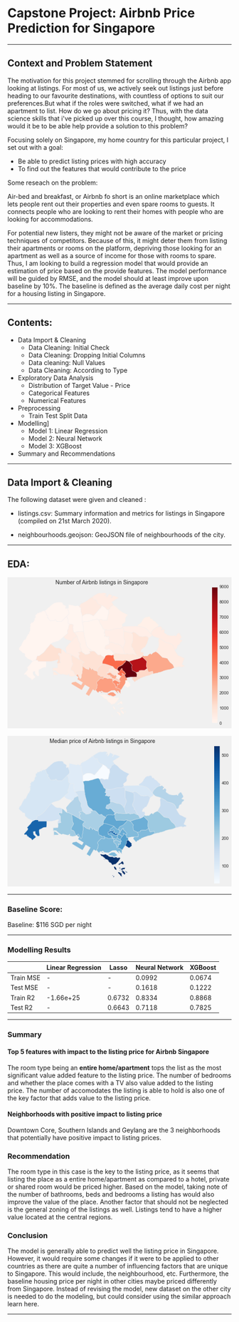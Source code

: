 # Capstone Project: Airbnb Price Prediction for Singapore

---

## Context and Problem Statement

The motivation for this project stemmed for scrolling through the Airbnb app looking at listings. For most of us, we actively seek out listings just before heading to our favourite destinations, with countless of options to suit our preferences.But what if the roles were switched, what if we had an apartment to list. How do we go about pricing it? Thus, with the data science skills that i've picked up over this course, I thought, how amazing would it be to be able help provide a solution to this problem?

Focusing solely on Singapore, my home country for this particular project, I set out with a goal:

+ Be able to predict listing prices with high accuracy
+ To find out the features that would contribute to the price

Some reseach on the problem:

Air-bed and breakfast, or Airbnb fo short is an online marketplace which lets people rent out their properties and even spare rooms to guests. It connects people who are looking to rent their homes with people who are looking for accommodations.

For potential new listers, they might not be aware of the market or pricing techniques of competitors. Because of this, it might deter them from listing their apartments or rooms on the platform, depriving those looking for an apartment as well as a source of income for those with rooms to spare. Thus, I am looking to build a regression model that would provide an estimation of price based on the provide features. The model performance will be guided by RMSE, and the model should at least improve upon baseline by 10%. The baseline is defined as the average daily cost per night for a housing listing in Singapore.

---

## Contents:
- Data Import & Cleaning
    + Data Cleaning: Initial Check
    + Data Cleaning: Dropping Initial Columns
    + Data cleaning: Null Values
    + Data Cleaning: According to Type
- Exploratory Data Analysis
    + Distribution of Target Value - Price
    + Categorical Features
    + Numerical Features
- Preprocessing
    + Train Test Split Data
- Modelling]
    + Model 1: Linear Regression
    + Model 2: Neural Network
    + Model 3: XGBoost
- Summary and Recommendations

---

## Data Import & Cleaning

The following dataset were given and cleaned :

- listings.csv: Summary information and metrics for listings in Singapore (compiled on 21st March 2020).

- neighbourhoods.geojson: GeoJSON file of neighbourhoods of the city.

---

## EDA:

![Price Distribution For Singapore](./image/airbnbprice_dist.png)

![Median Price](./image/medianprice.png)

---

### Baseline Score:

Baseline: $116 SGD per night

---

### Modelling Results

| |Linear Regression|Lasso|Neural Network|XGBoost
|---|---|---|---|---|
|Train MSE|-|-|0.0992|0.0674|
|Test MSE|-|-|0.1618|0.1222|
|Train R2|-1.66e+25|0.6732|0.8334|0.8868|
|Test R2|-|0.6643|0.7118|0.7825|

---

### Summary

#### Top 5 features with impact to the listing price for Airbnb Singapore
The room type being an **entire home/apartment** tops the list as the most significant value added feature to the listing price. The number of bedrooms and whether the place comes with a TV also value added to the listing price. The number of accomodates the listing is able to hold is also one of the key factor that adds value to the listing price.

#### Neighborhoods with positive impact to listing price

Downtown Core, Southern Islands and Geylang are the 3 neighborhoods that potentially have positive impact to listing prices.

### Recommendation

The room type in this case is the key to the listing price, as it seems that listing the place as a entire home/apartment as compared to a hotel, private or shared room would be priced higher. Based on the model, taking note of the number of bathrooms, beds and bedrooms a listing has would also improve the value of the place. Another factor that should not be neglected is the general zoning of the listings as well. Listings tend to have a higher value located at the central regions.

### Conclusion

The model is generally able to predict well the listing price in Singapore. However, it would require some changes if it were to be applied to other countries as there are quite a number of influencing factors that are unique to Singapore. This would include, the neighbourhood, etc. Furthermore, the baseline housing price per night in other cities maybe priced differently from Singapore. Instead of revising the model, new dataset on the other city is needed to do the modeling, but could consider using the similar approach learn here.

---
